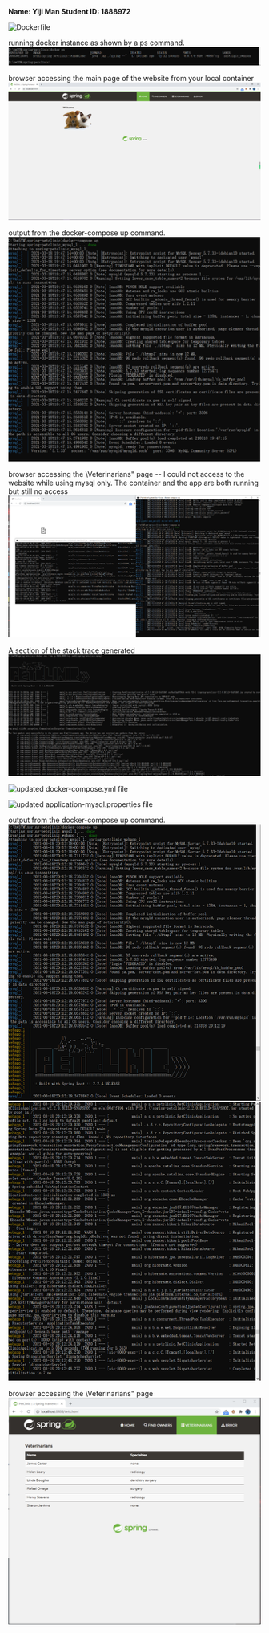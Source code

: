 **Name: Yiji Man  Student ID: 1888972**

![Dockerfile](dockerfile)

running docker instance as shown by a ps command.
![running docker instance as shown by a ps command.](images2/2.PNG)

browser accessing the main page of the website from your local container
![browser accessing the main page of the website from your local container](images2/3.PNG)

output from the docker-compose up command.
![output from the docker-compose up command.](images2/4.PNG)

browser accessing the \Veterinarians" page -- I could not access to the website while using mysql only. The container and the app are both running but still no access
![browser accessing theVeterinarians" page.](images2/5.PNG)

A section of the stack trace generated
![A section of the stack trace generated](images2/6.PNG)

![updated docker-compose.yml file](docker-compose.yml)

![updated application-mysql.properties file](src/main/resources/application-mysql.properties)

output from the docker-compose up command.
![output from the docker-compose up command.](images2/9.PNG)
![output from the docker-compose up command. 2](images2/9.1.PNG)

browser accessing the \Veterinarians" page
![browser accessing the Veterinarians page](images2/10.PNG)
